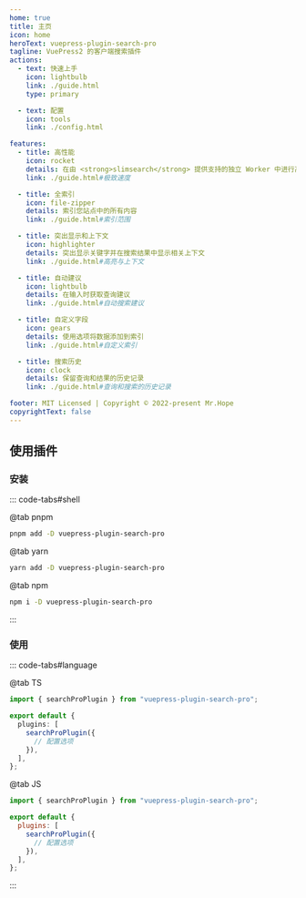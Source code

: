```yaml
---
home: true
title: 主页
icon: home
heroText: vuepress-plugin-search-pro
tagline: VuePress2 的客户端搜索插件
actions:
  - text: 快速上手
    icon: lightbulb
    link: ./guide.html
    type: primary

  - text: 配置
    icon: tools
    link: ./config.html

features:
  - title: 高性能
    icon: rocket
    details: 在由 <strong>slimsearch</strong> 提供支持的独立 Worker 中进行高速搜索
    link: ./guide.html#极致速度

  - title: 全索引
    icon: file-zipper
    details: 索引您站点中的所有内容
    link: ./guide.html#索引范围

  - title: 突出显示和上下文
    icon: highlighter
    details: 突出显示关键字并在搜索结果中显示相关上下文
    link: ./guide.html#高亮与上下文

  - title: 自动建议
    icon: lightbulb
    details: 在输入时获取查询建议
    link: ./guide.html#自动搜索建议

  - title: 自定义字段
    icon: gears
    details: 使用选项将数据添加到索引
    link: ./guide.html#自定义索引

  - title: 搜索历史
    icon: clock
    details: 保留查询和结果的历史记录
    link: ./guide.html#查询和搜索的历史记录

footer: MIT Licensed | Copyright © 2022-present Mr.Hope
copyrightText: false
---
```


## 使用插件

### 安装

::: code-tabs#shell

@tab pnpm

```bash
pnpm add -D vuepress-plugin-search-pro
```

@tab yarn

```bash
yarn add -D vuepress-plugin-search-pro
```

@tab npm

```bash
npm i -D vuepress-plugin-search-pro
```

:::

### 使用

::: code-tabs#language

@tab TS

```ts title=".vuepress/config.ts"
import { searchProPlugin } from "vuepress-plugin-search-pro";

export default {
  plugins: [
    searchProPlugin({
      // 配置选项
    }),
  ],
};
```

@tab JS

```js title=".vuepress/config.js"
import { searchProPlugin } from "vuepress-plugin-search-pro";

export default {
  plugins: [
    searchProPlugin({
      // 配置选项
    }),
  ],
};
```

:::

